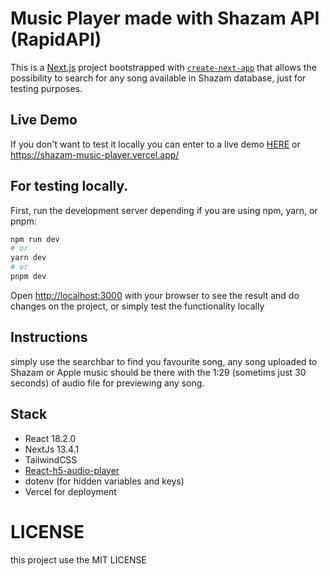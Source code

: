 # Music Player made with Shazam API (RapidAPI)

This is a [Next.js](https://nextjs.org/) project bootstrapped with [`create-next-app`](https://github.com/vercel/next.js/tree/canary/packages/create-next-app) that allows the possibility to search for any song available in Shazam database, just for testing purposes.

## Live Demo

If you don't want to test it locally you can enter to a live demo [HERE](https://shazam-music-player.vercel.app/) or https://shazam-music-player.vercel.app/

## For testing locally.

First, run the development server depending if you are using npm, yarn, or pnpm:

```bash
npm run dev
# or
yarn dev
# or
pnpm dev
```

Open [http://localhost:3000](http://localhost:3000) with your browser to see the result and do changes on the project, or simply test the functionality locally

## Instructions

simply use the searchbar to find you favourite song, any song uploaded to Shazam or Apple music should be there with the 1:29 (sometims just 30 seconds) of audio file for previewing any song.

## Stack

- React 18.2.0
- NextJs 13.4.1
- TailwindCSS
- [React-h5-audio-player](https://github.com/lhz516/react-h5-audio-player)
- dotenv (for hidden variables and keys)
- Vercel for deployment

# LICENSE

this project use the MIT LICENSE